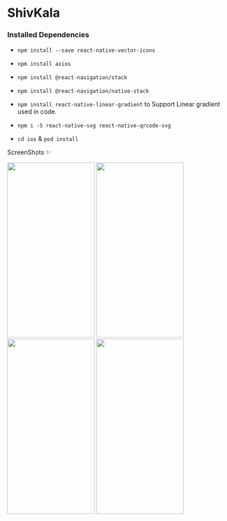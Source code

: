 # ShivKala

### Installed Dependencies 

* `npm install --save react-native-vector-icons`
* `npm install axios`
* `npm install @react-navigation/stack`
* `npm install @react-navigation/native-stack`
* `npm install react-native-linear-gradient` to Support Linear gradient used in code.
* `npm i -S react-native-svg react-native-qrcode-svg` 

* `cd ios` & `pod install`


ScreenShots ✨

<img src="https://user-images.githubusercontent.com/46760095/193949718-9b3633fb-0f7a-43ba-8e3e-da4f1197734c.png" width="200" height="400">

<img src="https://user-images.githubusercontent.com/46760095/193949872-3f1781b6-68f1-41ae-81ec-a5fda2c2a2e0.png" width="200" height="400">

<img src="https://user-images.githubusercontent.com/46760095/194298358-2e31bcb1-b3f3-479a-b95c-357bfc7e58f7.png" width="200" height="400">

<img src="https://user-images.githubusercontent.com/46760095/199221759-1aaf870e-0464-41bc-8b57-2d979a76c18b.png" width="200" height="400">
